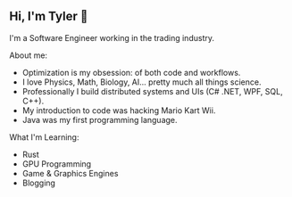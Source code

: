 ## Hi, I'm Tyler 👋

I'm a Software Engineer working in the trading industry.

About me:
- Optimization is my obsession: of both code and workflows.
- I love Physics, Math, Biology, AI... pretty much all things science.
- Professionally I build distributed systems and UIs (C# .NET, WPF, SQL, C++).
- My introduction to code was hacking Mario Kart Wii.
- Java was my first programming language.

What I'm Learning:
- Rust
- GPU Programming
- Game & Graphics Engines
- Blogging
